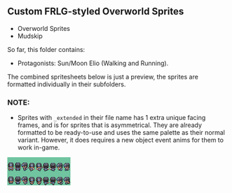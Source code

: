 ## Custom FRLG-styled Overworld Sprites
- Overworld Sprites
- Mudskip

So far, this folder contains:
 - Protagonists: Sun/Moon Elio (Walking and Running).

The combined spritesheets below is just a preview, the sprites are formatted individually in their subfolders.

### NOTE:
- Sprites with `_extended` in their file name has 1 extra unique facing frames, and is for sprites that is asymmetrical.
  They are already formatted to be ready-to-use and uses the same palette as their normal variant. However, it does requires a new object event anims for them to work in-game.
<!-- TODO: A small guide for implementing the said object event animation? -->

![preview](./preview.png)
